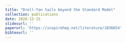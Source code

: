 ```yaml
---
title: "Drell-Yan tails beyond the Standard Model"
collection: publications
date: 2020-12-15
slidesurl: ''
paperurl: 'https://inspirehep.net/literature/1836854'
bibtexurl: ''
---
```

